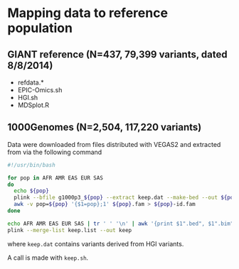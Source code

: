 # Mapping data to reference population

## GIANT reference (N=437, 79,399 variants, dated 8/8/2014)

* refdata.*
* EPIC-Omics.sh
* HGI.sh
* MDSplot.R

## 1000Genomes (N=2,504, 117,220 variants)

Data were downloaded from files distributed with VEGAS2 and extracted from via the following command

```bash
#!/usr/bin/bash

for pop in AFR AMR EAS EUR SAS
do
  echo ${pop}
  plink --bfile g1000p3_${pop} --extract keep.dat --make-bed --out ${pop}
  awk -v pop=${pop} '{$1=pop};1' ${pop}.fam > ${pop}-id.fam
done

echo AFR AMR EAS EUR SAS | tr ' ' '\n' | awk '{print $1".bed", $1".bim", $1"-id.fam"}' > keep.list
plink --merge-list keep.list --out keep
```

where `keep.dat` contains variants derived from HGI variants.

A call is made with `keep.sh`.
